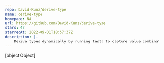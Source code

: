 ```yaml
---
repo: David-Kunz/derive-type
name: derive-type
homepage: NA
url: https://github.com/David-Kunz/derive-type
stars: 47
starredAt: 2022-09-01T18:57:37Z
description: |-
    Derive types dynamically by running tests to capture value combinations
---
```


[object Object]
